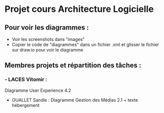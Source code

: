 # Projet cours Architecture Logicielle

## Pour voir les diagrammes :
- Voir les screenshots dans "images"
- Copier le code de "diagrammes" dans un fichier .xml et glisser le fichier sur draw.io pour voir le diagramme

## Membres projets et répartition des tâches : 
### - LACES Vitomir : 
Diagramme User Experience 4.2
- OUALLET Sandie : 
Diagramme Gestion des Médias 2.1 + texte hébergement
